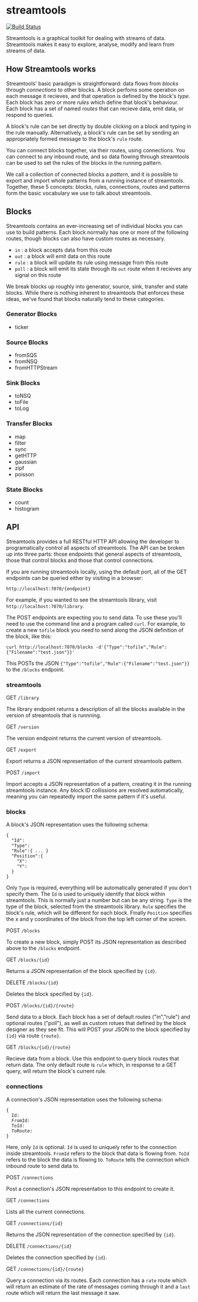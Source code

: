 # streamtools

[![Build Status](https://travis-ci.org/nytlabs/streamtools.png?branch=master)](https://travis-ci.org/nytlabs/streamtools)

Streamtools is a graphical toolkit for dealing with streams of data. Streamtools makes it easy to explore, analyse, modify and learn from streams of data.

## How Streamtools works

Streamtools' basic paradigm is straightforward: data flows from *blocks* through *connections* to other blocks. A block perfoms some operation on each message it recieves, and that operation is defined by the block's *type*. Each block has zero or more *rules* which define that block's behaviour. Each block has a set of named *routes* that can recieve data, emit data, or respond to queries.

A block's rule can be set directly by double clicking on a block and typing in the rule manually. Alternatively, a block's rule can be set by sending an appropriately formed message to the block's `rule` route.

You can connect blocks together, via their routes, using connections. You can connect to any inbound route, and so data flowing through streamtools can be used to set the rules of the blocks in the running pattern.

We call a collection of connected blocks a *pattern*, and it is possible to export and import whole patterns from a running instance of streamtools. Together, these 5 concepts: blocks, rules, connections, routes and patterns form the basic vocabulary we use to talk about streamtools.

## Blocks

Streamtools contains an ever-increasing set of individual blocks you can use to build patterns. Each block normally has one or more of the following routes, though blocks can also have custom routes as necessary.

* `in` : a block accepts data from this route
* `out` : a block will emit data on this route
* `rule` : a block will update its rule using message from this route
* `poll` : a block will emit its state through its `out` route when it recieves any signal on this route

We break blocks up roughly into generator, source, sink, transfer and state blocks. While there is nothing inherent to streamtools that enforces these ideas, we've found that blocks naturally tend to these categories.

### Generator Blocks

* ticker

### Source Blocks

* fromSQS
* fromNSQ
* fromHTTPStream

### Sink Blocks

* toNSQ
* toFile
* toLog

### Transfer Blocks

* map
* filter
* sync
* getHTTP
* gaussian
* zipf
* poisson

### State Blocks

* count
* histogram

## API

Streamtools provides a full RESTful HTTP API allowing the developer to programatically control all aspects of streamtools. The API can be broken up into three parts: those endpoints that general aspects of streamtools, those that control blocks and those that control connections.

If you are running streamtools locally, using the default port, all of the GET endpoints can be queried either by visiting in a browser:

    http://localhost:7070/{endpoint}

For example, if you wanted to see the streamtools library, visit `http://localhost:7070/library`.

The POST endpoints are expecting you to send data. To use these you'll need to use the command line and a program called `curl`. For example, to create a new `tofile` block you need to send along the JSON definition of the block, like this:

    curl http://localhost:7070/blocks -d'{"Type":"tofile","Rule":{"Filename":"test.json"}}'

This POSTs the JSON `{"Type":"tofile","Rule":{"Filename":"test.json"}}` to the `/blocks` endpoint.


### streamtools

GET `/library`

The library endpoint returns a description of all the blocks available in the version of streamtools that is runnning.

GET `/version`

The version endpoint returns the current version of streamtools.

GET `/export`

Export returns a JSON representation of the current streamtools pattern.

POST `/import`

Import accepts a JSON representation of a pattern, creating it in the running streamtools instance. Any block ID collissions are resolved automatically, meaning you can repeatedly import the same pattern if it's useful.

### blocks

A block's JSON representation uses the following schema:

    {
      "Id":
      "Type":
      "Rule":{ ... }
      "Position":{
        "X":
        "Y":
      }
    }

Only `Type` is required, everything will be automatically generated if you don't specify them. The `Id` is used to uniquely identify that block within streamtools. This is normally just a number but can be any string. `Type` is the type of the block, selected from the streamtools library. `Rule` specifies the block's rule, which will be different for each block. Finally `Position` specifies the x and y coordinates of the block from the top left corner of the screen.

POST `/blocks`

To create a new block, simply POST its JSON representation as described above to the `/blocks` endpoint.

GET `/blocks/{id}`

Returns a JSON representation of the block specified by `{id}`.

DELETE `/blocks/{id}`

Deletes the block specified by `{id}`.

POST `/blocks/{id}/{route}`

Send data to a block. Each block has a set of default routes ("in","rule") and optional routes ("poll"), as well as custom rotues that defined by the block designer as they see fit. This will POST your JSON to the block specified by `{id}` via route `{route}`.

GET `/blocks/{id}/{route}`

Recieve data from a block. Use this endpoint to query block routes that return data. The only default route is `rule` which, in response to a GET query, will return the block's current rule.

### connections

A connection's JSON representation uses the following schema:

    {
      Id:
      FromId:
      ToId:
      ToRoute:
    }

Here, only `Id` is optional. `Id` is used to uniquely refer to the connection inside streamtools. `FromId` refers to the block that data is flowing from. `ToId` refers to the block the data is flowing to. `ToRoute` tells the connection which inbound route to send data to.

POST `/connections`

Post a connection's JSON representation to this endpoint to create it.

GET `/connections`

Lists all the current connections.

GET `/connections/{id}`

Returns the JSON representation of the connection specified by `{id}`.

DELETE `/connections/{id}`

Deletes the connection specified by `{id}`.

GET `/connections/{id}/{route}`

Query a connection via its routes. Each connection has a `rate` route which will return an estimate of the rate of messages coming through it and a `last` route which will return the last message it saw.
